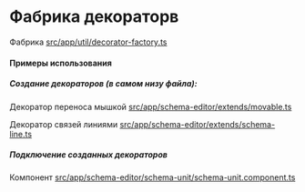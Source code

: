 # Фабрика декораторв

Фабрика [src/app/util/decorator-factory.ts](src/app/util/decorator-factory.ts)

#### Примеры использования
##### Создание декораторов (в самом низу файла):

Декоратор переноса мышкой [src/app/schema-editor/extends/movable.ts](src/app/schema-editor/extends/movable.ts)

Декоратор связей линиями [src/app/schema-editor/extends/schema-line.ts](src/app/schema-editor/extends/schema-line.ts)

##### Подключение созданных декораторов
Компонент [src/app/schema-editor/schema-unit/schema-unit.component.ts](src/app/schema-editor/schema-unit/schema-unit.component.ts)
